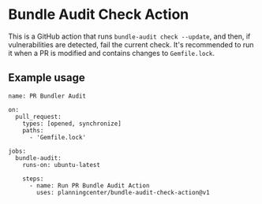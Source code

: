 # Bundle Audit Check Action

This is a GitHub action that runs `bundle-audit check --update`, and then, if vulnerabilities are detected, fail the current check. It's recommended to run it when a PR is modified and contains changes to `Gemfile.lock`.

## Example usage

```
name: PR Bundler Audit

on:
  pull_request:
    types: [opened, synchronize]
    paths:
      - 'Gemfile.lock'

jobs:
  bundle-audit:
    runs-on: ubuntu-latest

    steps:
      - name: Run PR Bundle Audit Action
        uses: planningcenter/bundle-audit-check-action@v1
```
